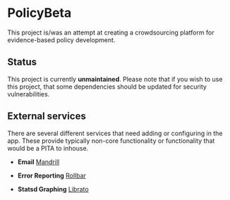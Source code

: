 # PolicyBeta

This project is/was an attempt at creating a crowdsourcing platform for evidence-based policy development. 

## Status
This project is currently **unmaintained**. Please note that if you wish to use this project, that some dependencies should be updated for security vulnerabilities.

## External services

There are several different services that need adding or configuring in the app. These provide
typically non-core functionality or functionality that would be a PITA to inhouse.

* **Email**
  [Mandrill](http://mandrill.com)

* **Error Reporting**
  [Rollbar](http://rollbar.com)

* **Statsd Graphing**
  [Librato](http://librato.com)
